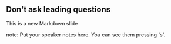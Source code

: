 ##  Don't ask leading questions

This is a new Markdown slide

note:
    Put your speaker notes here.
    You can see them pressing 's'.
